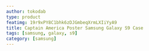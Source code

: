 ```yaml
---
author: tokodab
type: product
featimg: 19r9xPY8C1bhk6zDJGmbeqXrmLXIiYyA9
title: Captain America Poster Samsung Galaxy S9 Case
tags: [samsung, galaxy, s9]
category: [samsung]
---
```

